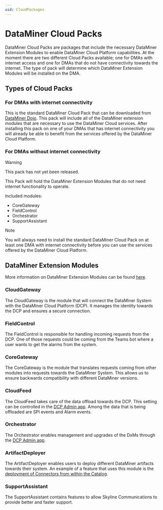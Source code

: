 ```yaml
---
uid: CloudPackages
---
```


# DataMiner Cloud Packs

DataMiner Cloud Packs are packages that include the necessary DataMiner Extension Modules to enable DataMiner Cloud Platform capabilities.
At the moment there are two different Cloud Packs available; one for DMAs with internet access and one for DMAs that do not have connectivity towards the internet. The type of pack will determine which DataMiner Extension Modules will be installed on the DMA.

## Types of Cloud Packs

### For DMAs with internet connectivity

This is the standard DataMiner Cloud Pack that can be downloaded from [DataMiner Dojo](https://community.dataminer.services/downloads/). This pack will include all of the DataMiner extension modules that are necessary to use the DataMiner Cloud services. After installing this pack on one of your DMAs that has internet connectivity you will already be able to benefit from the services offered by the DataMiner Cloud Platform.

### For DMAs without internet connectivity

> [!WARNING]
> This pack has not yet been released.

This Pack will hold the DataMiner Extension Modules that do not need internet functionality to operate.

Included modules:

* CoreGateway
* FieldControl
* Orchestrator
* SupportAssistant

> [!NOTE]
> You will always need to install the standard DataMiner Cloud Pack on at least one DMA with internet connectivity before you can use the services offered by the DataMiner Cloud Platform.

## DataMiner Extension Modules

More information on DataMiner Extension Modules can be found [here](xref:DataMinerExtensionModules).

### CloudGateway

The CloudGateway is the module that will connect the DataMiner System with the DataMiner Cloud Platform (DCP). It manages the identity towards the DCP and ensures a secure connection.

### FieldControl

The FieldControl is responsible for handling incoming requests from the DCP. One of those requests could be coming from the Teams bot where a user wants to get the alarms from the system.

### CoreGateway

The CoreGateway is the module that translates requests coming from other modules into requests towards the DataMiner System. This allows us to ensure backwards compatibility with different DataMiner versions.

### CloudFeed

The CloudFeed takes care of the data offload towards the DCP. This setting can be controlled in the [DCP Admin app](xref:Controlling_cloudfeed_data_offloads). Among the data that is being offloaded are SPI events and Alarm events.

### Orchestrator

The Orchestrator enables management and upgrades of the DxMs through the [DCP Admin app](xref:Managing_cloud-connected_nodes).

### ArtifactDeployer

The ArtifactDeployer enables users to deploy different DataMiner artifacts towards their system. An example of a feature that uses this module is the [deployment of Connectors from within the Catalog](xref:Deploying_A_DataMiner_Connector_to_your_system).

### SupportAssistant

The SupportAssistant contains features to allow Skyline Communications to provide better and faster support.
